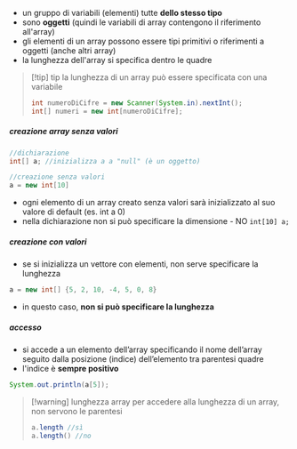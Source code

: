 - un gruppo di variabili (elementi) tutte **dello stesso tipo**
- sono **oggetti** (quindi le variabili di array contengono il riferimento all'array)
- gli elementi di un array possono essere tipi primitivi o riferimenti a oggetti (anche altri array)
- la lunghezza dell'array si specifica dentro le quadre

>[!tip] tip
>la lunghezza di un array può essere specificata con una variabile
>```java
> int numeroDiCifre = new Scanner(System.in).nextInt();
> int[] numeri = new int[numeroDiCifre];
>```

##### creazione array senza valori
```java
//dichiarazione
int[] a; //inizializza a a "null" (è un oggetto)

//creazione senza valori
a = new int[10]
```
- ogni elemento di un array creato senza valori sarà inizializzato al suo valore di default (es. int a 0)
- nella dichiarazione non si può specificare la dimensione - NO `int[10] a;`

##### creazione con valori
- se si inizializza un vettore con elementi,  non serve specificare la lunghezza
 
```java
a = new int[] {5, 2, 10, -4, 5, 0, 8}
```

- in questo caso, **non si può specificare la lunghezza**

##### accesso
- si accede a un elemento dell’array specificando il nome dell’array seguito dalla posizione (indice) dell’elemento tra parentesi quadre
- l'indice è **sempre positivo**
```java
System.out.println(a[5]);
```

>[!warning] lunghezza array
>per accedere alla lunghezza di un array, non servono le parentesi
>```java
>a.length //sì
>a.length() //no
>```
